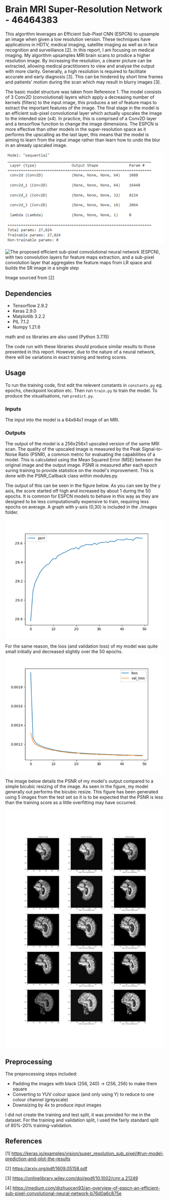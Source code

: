 # Brain MRI Super-Resolution Network - 46464383
This algorithm leverages an Efficient Sub-Pixel CNN (ESPCN) to upsample an image when given a low resolution version. These techniques have applications in HDTV, medical imaging, satellite imaging as well as in face recognition and surveillance [2]. In this report, I am focusing on medical imaging. My algorithm upsamples MRI brain scans to prodice a higher resolution image. By increasing the resolution, a clearer picture can be extracted, allowing medical practitioners to view and analyse the output with more clarity. Generally, a high resolution is required to facilitate accurate and early diagnosis [3]. This can be hindered by short time frames and patients' motion during the scan which may result in blurry images [3].

The basic model structure was taken from Reference 1. The model consists of 3 Conv2D (convolutional) layers which apply a decreasing number of kernels (filters) to the input image, this produces a set of feature maps to extract the important features of the image. The final stage in the model is an efficient sub-pixel convolutional layer which actually upscales the image to the intended size (x4). In practice, this is comprised of a Conv2D layer and a tensorflow function to change the image dimensions. The ESPCN is more effective than other models in the super-resolution space as it performs the upscalling as the last layer, this means that the model is aiming to learn from the input image rather than learn how to undo the blur in an already upscaled image.

![keras output for model.compile()](./images/model_summary.PNG)

![The proposed efficient sub-pixel convolutional neural network (ESPCN), with two convolution layers for feature maps extraction,
and a sub-pixel convolution layer that aggregates the feature maps from LR space and builds the SR image in a single step](./images/Sub-Pixel%20CNN%20Visualisation.PNG)

Image sourced from [2]

## Dependencies
- Tensorflow 2.9.2
- Keras 2.9.0
- Matplotlib 3.2.2
- PIL 7.1.2
- Numpy 1.21.6

math and os libraries are also used (Python 3.7.15)

The code run with these libraries should produce similar results to those presented in this report. However, due to the nature of a neural network, there will be variations in exact training and testing scores.
## Usage
To run the training code, first edit the relevent constants in `constants.py` eg. epochs, checkpoint location etc. Then run `train.py` to train the model. To produce the visualisations, run `predict.py`.
### Inputs
The input into the model is a 64x64x1 image of an MRI.
### Outputs
The output of the model is a 256x256x1 upscaled version of the same MRI scan. The quality of the upscaled image is measured by the Peak Signal-to-Noise Ratio (PSNR), a common metric for evaluating the capabilities of a model. This is calculated using the Mean Squared Error (MSE) between the original image and the output image. PSNR is measured after each epoch suring training to provide statistice on the model's improvement. This is done with the PSNR_Callback class within modules.py.

The output of this can be seen in the figure below. As you can see by the y axis, the score started off high and increased by about 1 during the 50 epochs. It is common for ESPCN models to behave in this way as they are designed to be less computationally expensive to train, requiring less epochs on average. A graph with y-axis (0,30) is included in the ./images folder.

![Graph of the training PSNR for each epoch](./images/training_statistics_psnr.png)

For the same reason, the loss (and validation loss) of my model was quite small initially and decreased slightly over the 50 epochs.
![Graph of the training loss and validation loss](./images/training_statistics_loss.png)

The image below details the PSNR of my model's output compared to a simple bicubic resizing of the image. As seen in the figure, my model generally out performs the bicubic resize. This figure has been generated using 5 images from the test set so it is to be expected that the PSNR is less than the training score as a little overfitting may have occurred.

![Comparison between original image, model outout and bicubic scaling](./images/multi_comp_5.png)

## Preprocessing
The preprocessing steps included:
- Padding the images with black (256, 240) -> (256, 256) to make them square
- Converting to YUV colour space (and only using Y) to reduce to one colour channel (greyscale)
- Downsizing by 4x to produce input images

I did not create the training and test split, it was provided for me in the dataset.
For the training and validation split, I used the fairly standard split of 80%-20% training-validation.

## References
[1] https://keras.io/examples/vision/super_resolution_sub_pixel/#run-model-prediction-and-plot-the-results

[2] https://arxiv.org/pdf/1609.05158.pdf

[3] https://onlinelibrary.wiley.com/doi/epdf/10.1002/cmr.a.21249

[4] https://medium.com/@zhuocen93/an-overview-of-espcn-an-efficient-sub-pixel-convolutional-neural-network-b76d0a6c875e
